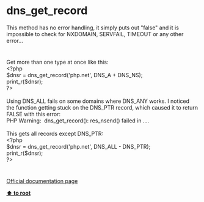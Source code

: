 # dns_get_record




<div class="phpcode"><span class="html">
This method has no error handling, it simply puts out &quot;false&quot; and it is impossible to check for NXDOMAIN, SERVFAIL, TIMEOUT or any other error...</span>
</div>
  

#


<div class="phpcode"><span class="html">
Get more than one type at once like this:<br><span class="default">&lt;?php<br>$dnsr </span><span class="keyword">= </span><span class="default">dns_get_record</span><span class="keyword">(</span><span class="string">&apos;php.net&apos;</span><span class="keyword">, </span><span class="default">DNS_A </span><span class="keyword">+ </span><span class="default">DNS_NS</span><span class="keyword">);<br></span><span class="default">print_r</span><span class="keyword">(</span><span class="default">$dnsr</span><span class="keyword">);<br></span><span class="default">?&gt;<br></span><br>Using DNS_ALL fails on some domains where DNS_ANY works. I noticed the function getting stuck on the DNS_PTR record, which caused it to return FALSE with this error:<br>PHP Warning:&#xA0; dns_get_record(): res_nsend() failed in ....<br><br>This gets all records except DNS_PTR:<br><span class="default">&lt;?php<br>$dnsr </span><span class="keyword">= </span><span class="default">dns_get_record</span><span class="keyword">(</span><span class="string">&apos;php.net&apos;</span><span class="keyword">, </span><span class="default">DNS_ALL </span><span class="keyword">- </span><span class="default">DNS_PTR</span><span class="keyword">);<br></span><span class="default">print_r</span><span class="keyword">(</span><span class="default">$dnsr</span><span class="keyword">);<br></span><span class="default">?&gt;</span>
</span>
</div>
  

#

[Official documentation page](https://www.php.net/manual/en/function.dns-get-record.php)

**[⬆ to root](/)**